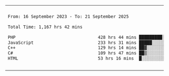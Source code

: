 

<table border="0">
 <tr>
  <td>
  
 
 <!--START_SECTION:waka-->

```txt
From: 16 September 2023 - To: 21 September 2025

Total Time: 1,167 hrs 42 mins

PHP                                428 hrs 44 mins █████████░░░░░░░░░░░░░░░░   36.34 %
JavaScript                         233 hrs 31 mins █████░░░░░░░░░░░░░░░░░░░░   19.79 %
C++                                129 hrs 14 mins ██▓░░░░░░░░░░░░░░░░░░░░░░   10.95 %
C#                                 109 hrs 47 mins ██▒░░░░░░░░░░░░░░░░░░░░░░   09.31 %
HTML                               53 hrs 16 mins  █░░░░░░░░░░░░░░░░░░░░░░░░   04.52 %
```

<!--END_SECTION:waka-->
  </td>
    <td>
   <div align="start">
        <a href="https://open.spotify.com/user/dxso20he52f5d4ti73duavf95">
        <img width="200px" src="https://spotify-github-profile.kittinanx.com/api/view.svg?uid=dxso20he52f5d4ti73duavf95&cover_image=true&theme=default&show_offline=false&background_color=121212&interchange=false" alt="Spotify Now Playing">
    </a>
</div> 

  </td>
 </tr>

</table>

